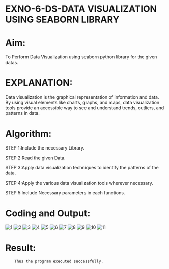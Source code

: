 # EXNO-6-DS-DATA VISUALIZATION USING SEABORN LIBRARY

# Aim:
  To Perform Data Visualization using seaborn python library for the given datas.

# EXPLANATION:
Data visualization is the graphical representation of information and data. By using visual elements like charts, graphs, and maps, data visualization tools provide an accessible way to see and understand trends, outliers, and patterns in data.

# Algorithm:
STEP 1:Include the necessary Library.

STEP 2:Read the given Data.

STEP 3:Apply data visualization techniques to identify the patterns of the data.

STEP 4:Apply the various data visualization tools wherever necessary.

STEP 5:Include Necessary parameters in each functions.

# Coding and Output:
 ![1](https://github.com/user-attachments/assets/e3725309-ff4d-41f3-bdf8-5aa82247ce15)
![2](https://github.com/user-attachments/assets/28039c4c-2da5-4b58-bde6-4b873dbbf8ec)
![3](https://github.com/user-attachments/assets/1963f92a-b157-4248-aedd-36f1ad6bedff)
![4](https://github.com/user-attachments/assets/ee1a78d7-1979-41c5-8449-b9353b32b7ac)
![5](https://github.com/user-attachments/assets/4e0ef582-f057-4129-a7c9-aa48c486c27a)
![6](https://github.com/user-attachments/assets/9c6f9f5f-1cc8-4aad-abc4-8cd29941ba4c)
![7](https://github.com/user-attachments/assets/e8b86779-7daa-4056-ab49-7242266564ae)
![8](https://github.com/user-attachments/assets/6ec6c7f4-7613-4197-89f4-dde7b756a8cd)
![9](https://github.com/user-attachments/assets/16f5d27c-ba57-462c-b374-7026139503b6)
![10](https://github.com/user-attachments/assets/208707b5-3b56-4961-8f50-e79df783abad)
![11](https://github.com/user-attachments/assets/b5d76536-0e66-4cb1-b8ad-f6e3564efb83)

# Result:
        Thus the program executed successfully.
